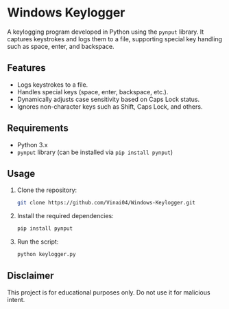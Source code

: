 # Windows Keylogger

A keylogging program developed in Python using the `pynput` library. It captures keystrokes and logs them to a file, supporting special key handling such as space, enter, and backspace.

## Features
- Logs keystrokes to a file.
- Handles special keys (space, enter, backspace, etc.).
- Dynamically adjusts case sensitivity based on Caps Lock status.
- Ignores non-character keys such as Shift, Caps Lock, and others.

## Requirements
- Python 3.x
- `pynput` library (can be installed via `pip install pynput`)

## Usage
1. Clone the repository:
   ```bash
   git clone https://github.com/Vinai04/Windows-Keylogger.git
   ```
2. Install the required dependencies:
   ```bash
   pip install pynput
   ```
3. Run the script:
   ```bash
   python keylogger.py
   ```

## Disclaimer
This project is for educational purposes only. Do not use it for malicious intent.
